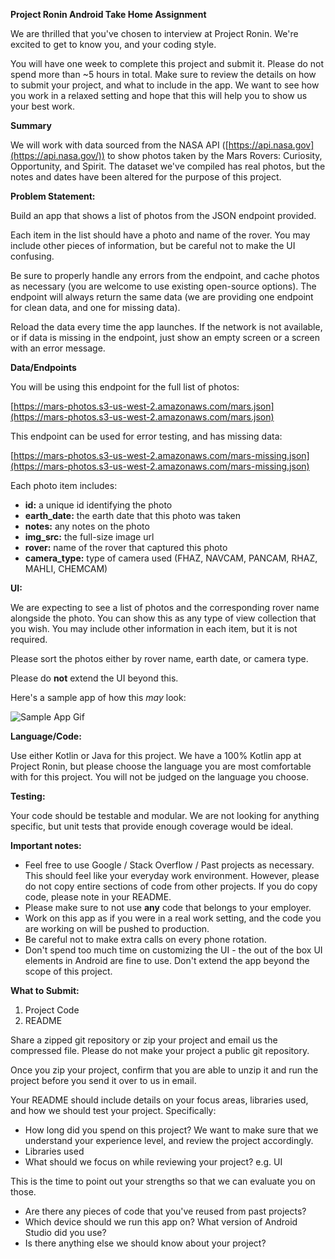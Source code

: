 **Project Ronin Android Take Home Assignment**

We are thrilled that you've chosen to interview at Project Ronin. We're excited to get to know you, and your coding style.

You will have one week to complete this project and submit it. Please do not spend more than ~5 hours in total. Make sure to review the details on how to submit your project, and what to include in the app. We want to see how you work in a relaxed setting and hope that this will help you to show us your best work.

**Summary**

We will work with data sourced from the NASA API ([https://api.nasa.gov](https://api.nasa.gov/)) to show photos taken by the Mars Rovers: Curiosity, Opportunity, and Spirit. The dataset we've compiled has real photos, but the notes and dates have been altered for the purpose of this project.

**Problem Statement:**

Build an app that shows a list of photos from the JSON endpoint provided.

Each item in the list should have a photo and name of the rover. You may include other pieces of information, but be careful not to make the UI confusing.

Be sure to properly handle any errors from the endpoint, and cache photos as necessary (you are welcome to use existing open-source options). The endpoint will always return the same data (we are providing one endpoint for clean data, and one for missing data).

Reload the data every time the app launches. If the network is not available, or if data is missing in the endpoint, just show an empty screen or a screen with an error message.

**Data/Endpoints**

You will be using this endpoint for the full list of photos:

[https://mars-photos.s3-us-west-2.amazonaws.com/mars.json](https://mars-photos.s3-us-west-2.amazonaws.com/mars.json)

This endpoint can be used for error testing, and has missing data:

[https://mars-photos.s3-us-west-2.amazonaws.com/mars-missing.json](https://mars-photos.s3-us-west-2.amazonaws.com/mars-missing.json)

Each photo item includes:

- **id:** a unique id identifying the photo
- **earth\_date:** the earth date that this photo was taken
- **notes:** any notes on the photo
- **img\_src:** the full-size image url
- **rover:** name of the rover that captured this photo
- **camera\_type:** type of camera used (FHAZ, NAVCAM, PANCAM, RHAZ, MAHLI, CHEMCAM)

**UI:**

We are expecting to see a list of photos and the corresponding rover name alongside the photo. You can show this as any type of view collection that you wish. You may include other information in each item, but it is not required.

Please sort the photos either by rover name, earth date, or camera type.

Please do **not** extend the UI beyond this.

Here's a sample app of how this _may_ look:

![Sample App Gif](https://github.com/projectronin/takehome-android/raw/master/MarsCam.gif)


**Language/Code:**

Use either Kotlin or Java for this project. We have a 100% Kotlin app at Project Ronin, but please choose the language you are most comfortable with for this project. You will not be judged on the language you choose.

**Testing:**

Your code should be testable and modular. We are not looking for anything specific, but unit tests that provide enough coverage would be ideal.

**Important notes:**

- Feel free to use Google / Stack Overflow / Past projects as necessary. This should feel like your everyday work environment. However, please do not copy entire sections of code from other projects. If you do copy code, please note in your README.
- Please make sure to not use **any** code that belongs to your employer.
- Work on this app as if you were in a real work setting, and the code you are working on will be pushed to production.
- Be careful not to make extra calls on every phone rotation.
- Don't spend too much time on customizing the UI - the out of the box UI elements in Android are fine to use. Don't extend the app beyond the scope of this project.

**What to Submit:**

1. Project Code
2. README

Share a zipped git repository or zip your project and email us the compressed file. Please do not make your project a public git repository.

Once you zip your project, confirm that you are able to unzip it and run the project before you send it over to us in email.

Your README should include details on your focus areas, libraries used, and how we should test your project. Specifically:

- How long did you spend on this project? We want to make sure that we understand your experience level, and review the project accordingly.
- Libraries used
- What should we focus on while reviewing your project? e.g. UI

This is the time to point out your strengths so that we can evaluate you on those.

- Are there any pieces of code that you've reused from past projects?
- Which device should we run this app on? What version of Android Studio did you use?
- Is there anything else we should know about your project?
